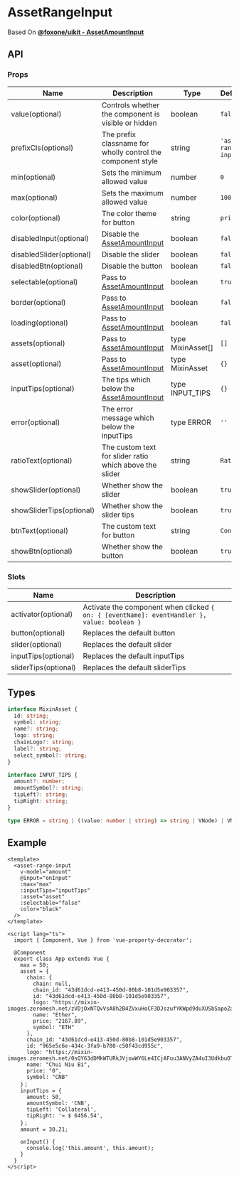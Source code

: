 # AssetRangeInput
Based On **[@foxone/uikit - AssetAmountInput](https://fox-one.github.io/uikit/#/components/AssetAmountInput)**

## API

### Props
| Name | Description | Type | Default |
| --- | --- | --- | --- |
| value(optional) | Controls whether the component is visible or hidden | boolean | `false` |
| prefixCls(optional) | The prefix classname for wholly control the component style | string | `'asset-range-input'` |
| min(optional) | Sets the minimum allowed value | number | `0` |
| max(optional) | Sets the maximum allowed value | number | `100` |
| color(optional) | The color theme for button | string | `primary` |
| disabledInput(optional) | Disable the [AssetAmountInput](https://fox-one.github.io/uikit/#/components/AssetAmountInput) | boolean | `false` |
| disabledSlider(optional) | Disable the slider | boolean | `false` |
| disabledBtn(optional) | Disable the button | boolean | `false` |
| selectable(optional) | Pass to [AssetAmountInput](https://fox-one.github.io/uikit/#/components/AssetAmountInput) | boolean | `true` |
| border(optional) | Pass to [AssetAmountInput](https://fox-one.github.io/uikit/#/components/AssetAmountInput) | boolean | `false` |
| loading(optional) | Pass to [AssetAmountInput](https://fox-one.github.io/uikit/#/components/AssetAmountInput) | boolean | `false` |
| assets(optional) | Pass to [AssetAmountInput](https://fox-one.github.io/uikit/#/components/AssetAmountInput) | type MixinAsset[] | `[]` |
| asset(optional) | Pass to [AssetAmountInput](https://fox-one.github.io/uikit/#/components/AssetAmountInput) | type MixinAsset | `{}` |
| inputTips(optional) | The tips which below the [AssetAmountInput](https://fox-one.github.io/uikit/#/components/AssetAmountInput) | type INPUT_TIPS | `{}` |
| error(optional) | The error message which below the inputTips | type ERROR | `''` |
| ratioText(optional) | The custom text for slider ratio which above the slider | string | `Ratio` |
| showSlider(optional) | Whether show the slider | boolean | `true` |
| showSliderTips(optional) | Whether show the slider tips | boolean | `true` |
| btnText(optional) | The custom text for button | string | `Confirm` |
| showBtn(optional) | Whether show the button | boolean | `true` |

### Slots
| Name | Description |
| --- | --- |
| activator(optional) | Activate the component when clicked  `{ on: { [eventName]: eventHandler }, value: boolean }` |
| button(optional) | Replaces the default button |
| slider(optional) | Replaces the default slider |
| inputTips(optional) | Replaces the default inputTips |
| sliderTips(optional) | Replaces the default sliderTips |


## Types

```typescript
interface MixinAsset {
  id: string;
  symbol: string;
  name?: string;
  logo: string;
  chainLogo?: string;
  label?: string;
  select_symbol?: string;
}

interface INPUT_TIPS {
  amount?: number;
  amountSymbol?: string;
  tipLeft?: string;
  tipRight: string;
}

type ERROR = string | ((value: number | string) => string | VNode) | VNode;
```

## Example

```vue
<template>
  <asset-range-input
    v-model="amount"
    @input="onInput"
    :max="max"
    :inputTips="inputTips"
    :asset="asset"
    :selectable="false"
    color="black"
  />
</template>

<script lang="ts">
  import { Component, Vue } from 'vue-property-decorator';

  @Component
  export class App extends Vue {
    max = 50;
    asset = {
      chain: {
        chain: null,
        chain_id: "43d61dcd-e413-450d-80b8-101d5e903357",
        id: "43d61dcd-e413-450d-80b8-101d5e903357",
        logo: "https://mixin-images.zeromesh.net/zVDjOxNTQvVsA8h2B4ZVxuHoCF3DJszufYKWpd9duXUSbSapoZadC7_13cnWBqg0EmwmRcKGbJaUpA8wFfpgZA=s128",
        name: "Ether",
        price: "2167.89",
        symbol: "ETH"
      },
      chain_id: "43d61dcd-e413-450d-80b8-101d5e903357",
      id: "965e5c6e-434c-3fa9-b780-c50f43cd955c",
      logo: "https://mixin-images.zeromesh.net/0sQY63dDMkWTURkJVjowWY6Le4ICjAFuu3ANVyZA4uI3UdkbuOT5fjJUT82ArNYmZvVcxDXyNjxoOv0TAYbQTNKS=s128",
      name: "Chui Niu Bi",
      price: "0",
      symbol: "CNB"
    }；
    inputTips = {
      amount: 50,
      amountSymbol: 'CNB',
      tipLeft: 'Collateral',
      tipRight: '≈ $ 6456.54',
    }；
    amount = 30.21;

    onInput() {
      console.log('this.amount', this.amount);
    }
  }
</script>
```
